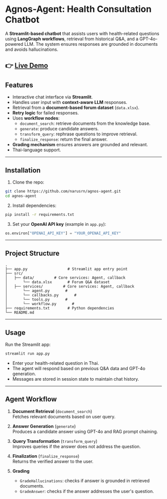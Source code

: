 # Agnos-Agent: Health Consultation Chatbot

A **Streamlit-based chatbot** that assists users with health-related questions using **LangGraph workflows**, retrieval from historical Q&A, and a GPT-4o-powered LLM. The system ensures responses are grounded in documents and avoids hallucinations.

👉 **[Live Demo](https://agnos-agent-hbdghnp5uwfrgeojdmfxhy.streamlit.app)**
---

## Features

- Interactive chat interface via **Streamlit**.
- Handles user input with **context-aware LLM** responses.
- Retrieval from a **document-based forum dataset** (`data.xlsx`).
- **Retry logic** for failed responses.
- Uses **workflow nodes**:
  - `document_search`: retrieve documents from the knowledge base.
  - `generate`: produce candidate answers.
  - `transform_query`: rephrase questions to improve retrieval.
  - `finalize_response`: return the final answer.
- **Grading mechanism** ensures answers are grounded and relevant.
- Thai-language support.

---

## Installation

1. Clone the repo:

```bash
git clone https://github.com/narusrn/agnos-agent.git
cd agnos-agent
```

2. Install dependencies:

```bash
pip install -r requirements.txt
```

3. Set your **OpenAI API key** (example in `app.py`):

```python
os.environ["OPENAI_API_KEY"] = "YOUR_OPENAI_API_KEY"
```

---

## Project Structure

```
.
├── app.py                  # Streamlit app entry point
├── src/
│   ├── data/         # Core services: Agent, callback 
│       └── data.xlsx       # Forum Q&A dataset
│   ├── services/         # Core services: Agent, callback 
│       └── agent.py       # 
│       └── callbacks.py       # 
│       └── tools.py       # 
│       └── workflow.py       # 
├── requirements.txt        # Python dependencies
└── README.md
```

---

## Usage

Run the Streamlit app:

```bash
streamlit run app.py
```

- Enter your health-related question in Thai.
- The agent will respond based on previous Q&A data and GPT-4o generation.
- Messages are stored in session state to maintain chat history.

---

## Agent Workflow

1. **Document Retrieval** (`document_search`)  
   Fetches relevant documents based on user query.

2. **Answer Generation** (`generate`)  
   Produces a candidate answer using GPT-4o and RAG prompt chaining.

3. **Query Transformation** (`transform_query`)  
   Improves queries if the answer does not address the question.

4. **Finalization** (`finalize_response`)  
   Returns the verified answer to the user.

5. **Grading**  
   - `GradeHallucinations`: checks if answer is grounded in retrieved documents.
   - `GradeAnswer`: checks if the answer addresses the user's question.

